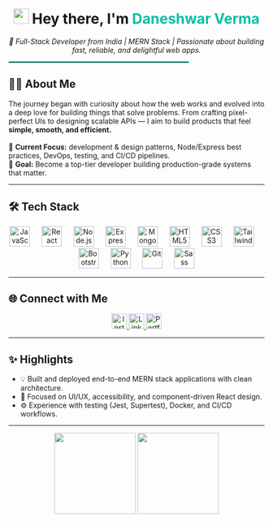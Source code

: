 <!-- 🌟 Developer Profile: Daneshwar Verma -->
<h1 align="center">
  <img src="https://em-content.zobj.net/source/microsoft-teams/363/waving-hand_1f44b.png" width="30"/> 
  Hey there, I'm <span style="color:#00BFA6;">Daneshwar Verma</span>
</h1>

<p align="center">
  <em>🚀 Full-Stack Developer from India | MERN Stack | Passionate about building fast, reliable, and delightful web apps.</em>
</p>

<hr style="border: 1px solid #00BFA6; width: 70%;" />

<h2 align="left">👨‍💻 About Me</h2>

<p align="left">
  The journey began with curiosity about how the web works and evolved into a deep love for building things that solve problems. 
  From crafting pixel-perfect UIs to designing scalable APIs — I aim to build products that feel <strong>simple, smooth, and efficient.</strong>
  <br /><br />
  🌱 <strong>Current Focus:</strong> development & design patterns, Node/Express best practices, DevOps, testing, and CI/CD pipelines.<br />
  🎯 <strong>Goal:</strong> Become a top-tier developer building production-grade systems that matter.
</p>

---

<h2 align="left">🛠️ Tech Stack</h2>

<p align="center">
  <img src="https://cdn.jsdelivr.net/gh/devicons/devicon/icons/javascript/javascript-original.svg" height="40" alt="JavaScript"/>
  <img width="15"/>
  <img src="https://cdn.jsdelivr.net/gh/devicons/devicon/icons/react/react-original.svg" height="40" alt="React"/>
  <img width="15"/>
  <img src="https://cdn.jsdelivr.net/gh/devicons/devicon/icons/nodejs/nodejs-original.svg" height="40" alt="Node.js"/>
  <img width="15"/>
  <img src="https://cdn.jsdelivr.net/gh/devicons/devicon/icons/express/express-original.svg" height="40" alt="Express"/>
  <img width="15"/>
  <img src="https://cdn.jsdelivr.net/gh/devicons/devicon/icons/mongodb/mongodb-original.svg" height="40" alt="MongoDB"/>
  <img width="15"/>
  <img src="https://cdn.jsdelivr.net/gh/devicons/devicon/icons/html5/html5-original.svg" height="40" alt="HTML5"/>
  <img width="15"/>
  <img src="https://cdn.jsdelivr.net/gh/devicons/devicon/icons/css3/css3-original.svg" height="40" alt="CSS3"/>
  <img width="15"/>
  <img src="https://cdn.jsdelivr.net/gh/devicons/devicon/icons/tailwindcss/tailwindcss-original.svg" height="40" alt="Tailwind CSS"/>
  <img width="15"/>
  <img src="https://cdn.jsdelivr.net/gh/devicons/devicon/icons/bootstrap/bootstrap-original.svg" height="40" alt="Bootstrap"/>
  <img width="15"/>
  <img src="https://cdn.jsdelivr.net/gh/devicons/devicon/icons/python/python-original.svg" height="40" alt="Python"/>
  <img width="15"/>
  <img src="https://cdn.jsdelivr.net/gh/devicons/devicon/icons/git/git-original.svg" height="40" alt="Git"/>
  <img width="15"/>
  <img src="https://cdn.jsdelivr.net/gh/devicons/devicon/icons/sass/sass-original.svg" height="40" alt="Sass"/>
</p>

---

<h2 align="left">🌐 Connect with Me</h2>

<p align="center">
  <a href="https://www.instagram.com/thedanesh7/" target="_blank">
    <img src="https://img.shields.io/badge/Instagram-E4405F?logo=instagram&logoColor=white&style=for-the-badge" height="30" alt="Instagram" />
  </a>
  <a href="https://www.linkedin.com/in/daneshverma/" target="_blank">
    <img src="https://img.shields.io/badge/LinkedIn-0077B5?logo=linkedin&logoColor=white&style=for-the-badge" height="30" alt="LinkedIn" />
  </a>
  <a href="https://daneshverma.onrender.com/" target="_blank">
    <img src="https://img.shields.io/badge/Portfolio-212324?logo=vercel&logoColor=white&style=for-the-badge" height="30" alt="Portfolio" />
  </a>
</p>

---

<h2 align="left">✨ Highlights</h2>
<ul>
  <li>💡 Built and deployed end-to-end MERN stack applications with clean architecture.</li>
  <li>🎨 Focused on UI/UX, accessibility, and component-driven React design.</li>
  <li>⚙️ Experience with testing (Jest, Supertest), Docker, and CI/CD workflows.</li>
</ul>

---

<p align="center">
  <img src="https://github-readme-stats.vercel.app/api?username=DaneshVerma&show_icons=true&theme=radical" height="160" />
  <img src="https://github-readme-streak-stats.herokuapp.com/?user=DaneshVerma&theme=radical" height="160" />
</p>

